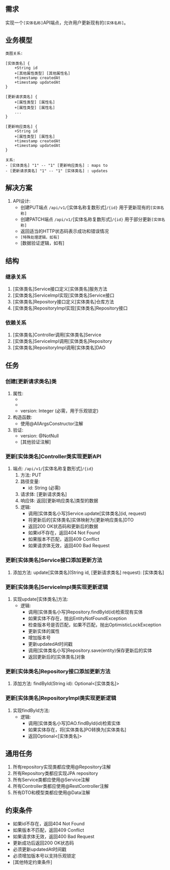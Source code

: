 ## 需求
实现一个`[实体名称]`API端点，允许用户更新现有的`[实体名称]`。

## 业务模型
```
类图关系:

[实体类名] {
    +String id
    +[其他属性类型] [其他属性名]
    +timestamp createdAt
    +timestamp updatedAt
}

[更新请求类名] {
    +[属性类型] [属性名]
    +[属性类型] [属性名]
    ...
}

[更新响应类名] {
    +String id
    +[属性类型] [属性名]
    +timestamp createdAt
    +timestamp updatedAt
}

关系:
- [实体类名] "1" -- "1" [更新响应类名] : maps to
- [更新请求类名] "1" -- "1" [实体类名] : updates
```

## 解决方案
1. API设计:
   - 创建PUT端点 `/api/v1/`[实体名称复数形式]`/{id}` 用于更新现有的`[实体名称]`
   - 创建PATCH端点 `/api/v1/`[实体名称复数形式]`/{id}` 用于部分更新`[实体名称]`
   - 返回适当的HTTP状态码表示成功和错误情况
   - `[特殊处理逻辑，如有]`
   - [数据验证逻辑，如有]

## 结构

### 继承关系
1. [实体类名]Service接口定义[实体类名]服务方法
2. [实体类名]ServiceImpl实现[实体类名]Service接口
3. [实体类名]Repository接口定义[实体类名]仓库方法
4. [实体类名]RepositoryImpl实现[实体类名]Repository接口

### 依赖关系
1. [实体类名]Controller调用[实体类名]Service
2. [实体类名]ServiceImpl调用[实体类名]Repository
3. [实体类名]RepositoryImpl调用[实体类名]DAO

## 任务

### 创建[更新请求类名]类
  1. 属性:
     - [属性名]: [属性类型] (必需/可选)
     - [属性名]: [属性类型] (必需/可选)
     - version: Integer (必需，用于乐观锁定)
  2. 构造函数:
     - 使用@AllArgsConstructor注解
  3. 验证:
     - version: @NotNull
     - [其他验证注解]

### 更新[实体类名]Controller类实现更新API
  1. 端点: `/api/v1/`[实体名称复数形式]`/{id}`
     1. 方法: PUT
     2. 路径变量:
        - id: String (必需)
     3. 请求体: [更新请求类名]
     4. 响应体: 返回[更新响应类名]类型的数据
     5. 逻辑:
        - 调用[实体类名小写]Service.update[实体类名](id, request)
        - 将更新后的[实体类名]实体映射为[更新响应类名]DTO
        - 返回200 OK状态码和更新后的数据
        - 如果id不存在，返回404 Not Found
        - 如果版本不匹配，返回409 Conflict
        - 如果请求体无效，返回400 Bad Request

### 更新[实体类名]Service接口添加更新方法
  1. 添加方法: update[实体类名](String id, [更新请求类名] request): [实体类名]

### 更新[实体类名]ServiceImpl类实现更新逻辑
  1. 实现update[实体类名]方法:
     - 逻辑:
       - 调用[实体类名小写]Repository.findById(id)检索现有实体
       - 如果实体不存在，抛出EntityNotFoundException
       - 检查版本号是否匹配，如果不匹配，抛出OptimisticLockException
       - 更新实体的属性
       - 增加版本号
       - 更新updatedAt时间戳
       - 调用[实体类名小写]Repository.save(entity)保存更新后的实体
       - 返回更新后的[实体类名]对象

### 更新[实体类名]Repository接口添加更新方法
  1. 添加方法: findById(String id): Optional<[实体类名]>

### 更新[实体类名]RepositoryImpl类实现更新逻辑
  1. 实现findById方法:
     - 逻辑:
       - 调用[实体类名小写]DAO.findById(id)检索实体
       - 如果实体存在，将[实体类名]PO转换为[实体类名]
       - 返回Optional<[实体类名]>

## 通用任务
1. 所有repository实现类都应使用@Repository注解
2. 所有Repository类都应实现JPA repository
3. 所有Service类都应使用@Service注解
4. 所有Controller类都应使用@RestController注解
5. 所有DTO和模型类都应使用@Data注解

## 约束条件
- 如果id不存在，返回404 Not Found
- 如果版本不匹配，返回409 Conflict
- 如果请求体无效，返回400 Bad Request
- 更新成功后返回200 OK状态码
- 必须更新updatedAt时间戳
- 必须增加版本号以支持乐观锁定
- [其他特定约束条件] 